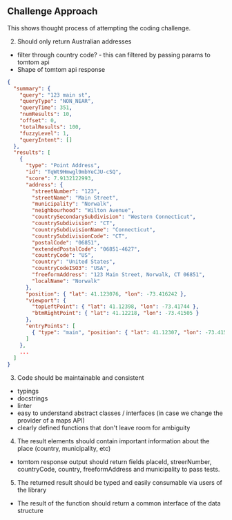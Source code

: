 ## Challenge Approach

This shows thought process of attempting the coding challenge.

2. Should only return Australian addresses

- filter through country code? - this can filtered by passing params to tomtom api
- Shape of tomtom api response

```json
{
  "summary": {
    "query": "123 main st",
    "queryType": "NON_NEAR",
    "queryTime": 351,
    "numResults": 10,
    "offset": 0,
    "totalResults": 100,
    "fuzzyLevel": 1,
    "queryIntent": []
  },
  "results": [
    {
      "type": "Point Address",
      "id": "TqWt9Hmwgl9mbYeCJU-cSQ",
      "score": 7.9132122993,
      "address": {
        "streetNumber": "123",
        "streetName": "Main Street",
        "municipality": "Norwalk",
        "neighbourhood": "Wilton Avenue",
        "countrySecondarySubdivision": "Western Connecticut",
        "countrySubdivision": "CT",
        "countrySubdivisionName": "Connecticut",
        "countrySubdivisionCode": "CT",
        "postalCode": "06851",
        "extendedPostalCode": "06851-4627",
        "countryCode": "US",
        "country": "United States",
        "countryCodeISO3": "USA",
        "freeformAddress": "123 Main Street, Norwalk, CT 06851",
        "localName": "Norwalk"
      },
      "position": { "lat": 41.123076, "lon": -73.416242 },
      "viewport": {
        "topLeftPoint": { "lat": 41.12398, "lon": -73.41744 },
        "btmRightPoint": { "lat": 41.12218, "lon": -73.41505 }
      },
      "entryPoints": [
        { "type": "main", "position": { "lat": 41.12307, "lon": -73.41565 } }
      ]
    },
    ...
  ]
}
```

3. Code should be maintainable and consistent

- typings
- docstrings
- linter
- easy to understand abstract classes / interfaces (in case we change the provider of a maps API)
- clearly defined functions that don't leave room for ambiguity

4. The result elements should contain important information about the place (country, municipality, etc)

- tomtom response output should return fields placeId, streerNumber, countryCode, country, freeformAddress and municipality to pass tests.

5. The returned result should be typed and easily consumable via users of the library

- The result of the function should return a common interface of the data structure
